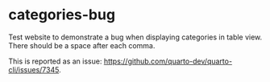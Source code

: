 # categories-bug

Test website to demonstrate a bug when displaying categories in table view. There should be a space after each comma.

This is reported as an issue: <https://github.com/quarto-dev/quarto-cli/issues/7345>.